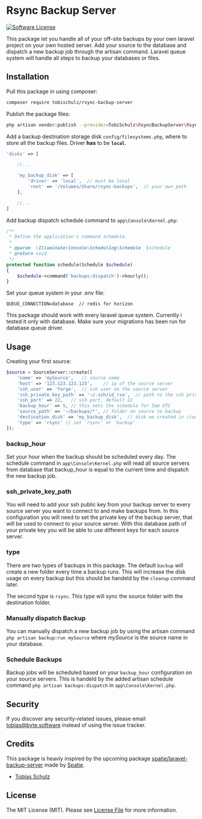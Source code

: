 # Rsync Backup Server

[![Software License](https://img.shields.io/badge/license-MIT-brightgreen.svg?style=flat-square)](LICENSE.md)

This package let you handle all of your off-site backups by your own laravel project on your own hosted server. Add your source to the database and dispatch a new backup job through the artisan command. Laravel queue system will handle all steps to backup your databases or files.

## Installation

Pull this package in using composer:

```bash
composer require tobischulz/rsync-backup-server
```

Publish the package files:

```bash
php artisan vendor:publish --provider=TobiSchulz\RsyncBackupServer\RsyncBackupServerProvider
```

Add a backup destination storage disk `config/filesystems.php`, where to store all the backup files. Driver **has** to be **`local`**.

```php
'disks' => [

    //...

    'my_backup_disk' => [
        'driver' => 'local',  // must be local
        'root' => '/Volumes/Share/rsync-backups',  // your own path
    ],

    //...
]
```

Add backup dispatch schedule command to `app\Console\Kernel.php`:

```php
/**
 * Define the application's command schedule.
 *
 * @param  \Illuminate\Console\Scheduling\Schedule  $schedule
 * @return void
 */
protected function schedule(Schedule $schedule)
{
    $schedule->command('backups:dispatch')->hourly();
}
```

Set your queue system in your .env file:

```env
QUEUE_CONNECTION=database  // redis for horizon
```

This package should work with every laravel queue system. Currently i tested it only with database. Make sure your migrations has been run for database queue driver.

## Usage

Creating your first source:

```php
$source = SourceServer::create([
    'name' => 'mySource',   // source name
    'host' => '123.123.123.123',    // ip of the source server
    'ssh_user' => 'forge',  // ssh user on the source server
    'ssh_private_key_path' => '~/.ssh/id_rsa',  // path to the ssh private key from backup server
    'ssh_port' => 22,   // ssh port, default 22
    'backup_hour' => 5, // this sets the schedule for 5am UTC
    'source_path' => '~/backups/*', // folder on source to backup
    'destination_disk' => 'my_backup_disk',  // disk we created in /config/filesystems.php
    'type' => 'rsync' // set 'rsync' or 'backup'
]);

```

### backup_hour

Set your hour when the backup should be scheduled every day. The schedule command in `app\Console\Kernel.php` will read all source servers from database that backup_hour is equal to the current time and dispatch the new backup job.

### ssh_private_key_path

You will need to add your ssh public key from your backup server to every source server you want to connect to and make backups from. In this configuration you will need to set the private key of the backup server, that will be used to connect to your source server. With this database path of your private key you will be able to use different keys for each source server.

### type

There are two types of backups in this package. The default `backup` will create a new folder every time a backup runs. This will increase the disk usage on every backup but this should be handeld by the `cleanup` command later.

The second type is `rsync`. This type will sync the source folder with the destination folder.


### Manually dispatch Backup

You can manually dispatch a new backup job by using the artisan command `php artisan backup:run mySource` where *mySource* is the source name in your database.

### Schedule Backups

Backup jobs will be scheduled based on your `backup_hour` configuration on your source servers. This is handeld by the added artisan schedule command `php artisan backups:dispatch` in `app\Console\Kernel.php`.

## Security

If you discover any security-related issues, please email tobias@byte.software instead of using the issue tracker.

## Credits

This package is heavly inspired by the upcoming package [spatie/laravel-backup-server](https://spatie.be/docs/laravel-backup-server/v1/introduction) made by [Spatie](https://github.com/spatie/).

- [Tobias Schulz](https://github.com/tobischulz)

## License

The MIT License (MIT). Please see [License File](LICENSE.md) for more information.
